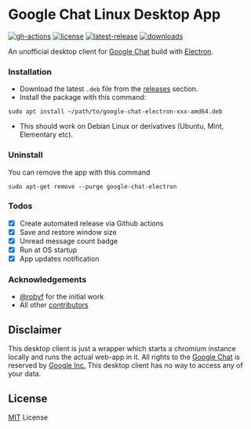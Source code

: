 # Google Chat Linux Desktop App

[![gh-actions](https://github.com/ankurk91/google-chat-electron-linux/workflows/release/badge.svg)](https://github.com/ankurk91/google-chat-electron-linux/actions)
[![license](https://badgen.net/github/license/ankurk91/google-chat-electron-linux)](https://github.com/ankurk91/google-chat-electron-linux)
[![latest-release](https://badgen.net/github/release/ankurk91/google-chat-electron-linux)](https://github.com/ankurk91/google-chat-electron-linux/tags)
[![downloads](https://img.shields.io/github/downloads/ankurk91/google-chat-electron-linux/total?style=flat)](https://github.com/ankurk91/google-chat-electron-linux/releases)

An unofficial desktop client for [Google Chat](https://chat.google.com/) build with [Electron](https://www.electronjs.org/).

### Installation
* Download the latest `.deb` file from the [releases](https://github.com/ankurk91/google-chat-electron-linux/releases/latest) section.
* Install the package with this command:
```
sudo apt install ~/path/to/google-chat-electron-xxx-amd64.deb
```
* This should work on Debian Linux or derivatives (Ubuntu, Mint, Elementary etc).

### Uninstall
You can remove the app with this command
```
sudo apt-get remove --purge google-chat-electron
```

### Todos
* [x] Create automated release via Github actions
* [x] Save and restore window size 
* [x] Unread message count badge
* [x] Run at OS startup
* [x] App updates notification

### Acknowledgements
* [@robyf](https://github.com/robyf) for the initial work
* All other [contributors](https://github.com/ankurk91/google-chat-electron-linux/graphs/contributors)

## Disclaimer
This desktop client is just a wrapper which starts a chromium instance locally and runs the actual web-app in it. 
All rights to the [Google Chat](https://chat.google.com/) is reserved by [Google Inc.](https://en.wikipedia.org/wiki/Google) 
This desktop client has no way to access any of your data.

## License
[MIT](LICENSE.txt) License

